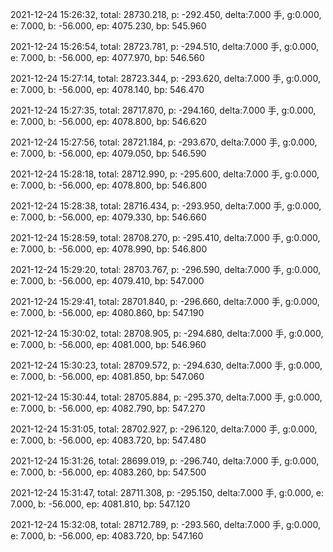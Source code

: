 2021-12-24 15:26:32, total: 28730.218, p: -292.450, delta:7.000 手, g:0.000, e: 7.000, b: -56.000, ep: 4075.230, bp: 545.960

2021-12-24 15:26:54, total: 28723.781, p: -294.510, delta:7.000 手, g:0.000, e: 7.000, b: -56.000, ep: 4077.970, bp: 546.560

2021-12-24 15:27:14, total: 28723.344, p: -293.620, delta:7.000 手, g:0.000, e: 7.000, b: -56.000, ep: 4078.140, bp: 546.470

2021-12-24 15:27:35, total: 28717.870, p: -294.160, delta:7.000 手, g:0.000, e: 7.000, b: -56.000, ep: 4078.800, bp: 546.620

2021-12-24 15:27:56, total: 28721.184, p: -293.670, delta:7.000 手, g:0.000, e: 7.000, b: -56.000, ep: 4079.050, bp: 546.590

2021-12-24 15:28:18, total: 28712.990, p: -295.600, delta:7.000 手, g:0.000, e: 7.000, b: -56.000, ep: 4078.800, bp: 546.800

2021-12-24 15:28:38, total: 28716.434, p: -293.950, delta:7.000 手, g:0.000, e: 7.000, b: -56.000, ep: 4079.330, bp: 546.660

2021-12-24 15:28:59, total: 28708.270, p: -295.410, delta:7.000 手, g:0.000, e: 7.000, b: -56.000, ep: 4078.990, bp: 546.800

2021-12-24 15:29:20, total: 28703.767, p: -296.590, delta:7.000 手, g:0.000, e: 7.000, b: -56.000, ep: 4079.410, bp: 547.000

2021-12-24 15:29:41, total: 28701.840, p: -296.660, delta:7.000 手, g:0.000, e: 7.000, b: -56.000, ep: 4080.860, bp: 547.190

2021-12-24 15:30:02, total: 28708.905, p: -294.680, delta:7.000 手, g:0.000, e: 7.000, b: -56.000, ep: 4081.000, bp: 546.960

2021-12-24 15:30:23, total: 28709.572, p: -294.630, delta:7.000 手, g:0.000, e: 7.000, b: -56.000, ep: 4081.850, bp: 547.060

2021-12-24 15:30:44, total: 28705.884, p: -295.370, delta:7.000 手, g:0.000, e: 7.000, b: -56.000, ep: 4082.790, bp: 547.270

2021-12-24 15:31:05, total: 28702.927, p: -296.120, delta:7.000 手, g:0.000, e: 7.000, b: -56.000, ep: 4083.720, bp: 547.480

2021-12-24 15:31:26, total: 28699.019, p: -296.740, delta:7.000 手, g:0.000, e: 7.000, b: -56.000, ep: 4083.260, bp: 547.500

2021-12-24 15:31:47, total: 28711.308, p: -295.150, delta:7.000 手, g:0.000, e: 7.000, b: -56.000, ep: 4081.810, bp: 547.120

2021-12-24 15:32:08, total: 28712.789, p: -293.560, delta:7.000 手, g:0.000, e: 7.000, b: -56.000, ep: 4083.720, bp: 547.160